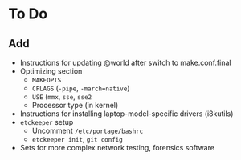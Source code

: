 # To Do

## Add
- Instructions for updating @world after switch to make.conf.final
- Optimizing section
    - `MAKEOPTS`
    - `CFLAGS` (`-pipe`, `-march=native`)
    - `USE` (`mmx`, `sse`, `sse2`
    - Processor type (in kernel)
- Instructions for installing laptop-model-specific drivers (i8kutils)
- `etckeeper` setup
    - Uncomment `/etc/portage/bashrc`
    - `etckeeper init`, `git config`
- Sets for more complex network testing, forensics software
